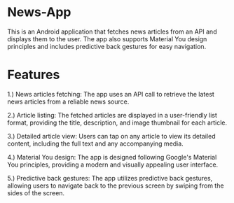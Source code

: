 # News-App

This is an Android application that fetches news articles from an API and displays them to the user. The app also supports Material You design principles and includes predictive back gestures for easy navigation.

# Features

1.) News articles fetching: The app uses an API call to retrieve the latest news articles from a reliable news source.

2.) Article listing: The fetched articles are displayed in a user-friendly list format, providing the title, description, and image thumbnail for  each article.

3.) Detailed article view: Users can tap on any article to view its detailed content, including the full text and any accompanying media.

4.) Material You design: The app is designed following Google's Material You principles, providing a modern and visually appealing user interface.

5.) Predictive back gestures: The app utilizes predictive back gestures, allowing users to navigate back to the previous screen by swiping from the sides of the screen.
